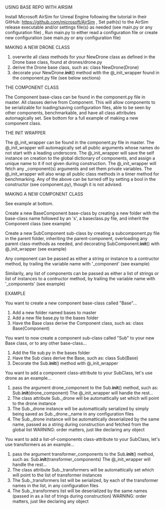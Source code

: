 USING BASE REPO WITH AIRSIM

Install Microsoft AirSim for Unreal Engine following the tutorial in their GitHub: https://github.com/microsoft/AirSim
, Set path(s) to the AirSim release executable and/or settings file(s) as needed (see main.py or any configuration file)
, Run main.py to either read a configuration file or create new configuration (see main.py or any configuration file)


MAKING A NEW DRONE CLASS

1. overwrite all class methods for your NewDrone class as defined in the Drone base class, found at drones/drone.py
2. derive the Drone base class, such as: class NewDrone(Drone)
3. decorate your NewDrone.__init__() method with the @_init_wrapper found in the component.py file (see below sections)  


THE COMPONENT CLASS

The Component base-class can be found in the component.py file in master. All classes derive from Component. This will allow components to be serializable for loading/saving configuration files, able to be seen by other components, benchmarkable, and have all class attributes automagically set. See bottom for a full example of making a new component class.


THE INIT WRAPPER

The @_init_wrapper can be found in the component.py file in master.
The @_init_wrapper will automagically set all public arguments whose names do not start with a leading underscore.
The @_init_wrapper will save the self instance on creation to the global dictionary of components, and assign a unique name to it if not given during construction.
The @_init_wrapper will fetch any _component(s) arguments and set them private variables.
The @_init_wrapper will also wrap all public class methods in a timer method for benchmarking.
Any of the above can be turned off by setting a bool in the constructor (see component.py), though it is not advised.


MAKING A NEW COMPONENT CLASS

See example at bottom.

Create a new BaseComponent base-class by creating a new folder with the base-class name followed by an 's', a baseclass.py file, and inherit the Component class (see example)

Create a new SubComponent sub-class by creating a subcomponent.py file in the parent folder, inheriting the parent-component, overloading any parent class-methods as needed, and decorating SubComponent.__init__() with @_init_wrapper (see example)

Any component can be passed as either a string or instance to a contructor method, by trailing the variable name with '_component' (see example)

Similarily, any list of components can be passed as either a list of strings or list of instances to a contructor method, by trailing the variable name with '_components' (see example)


EXAMPLE

You want to create a new component base-class called "Base"...
1. Add a new folder named bases to master
2. Add a new file base.py to the bases folder
3. Have the Base class derive the Component class, such as: class Base(Component)

You want to now create a component sub-class called "Sub" to your new Base class, or to any other base-class...
1. Add the file sub.py in the bases folder
2. Have the Sub class derive the Base, such as: class Sub(Base)
3. Decorate the Sub.__init__() method with @_init_wrapper

You want to add a component class-attribute to your SubClass, let's use drone as an example...
1. pass the argument drone_component to the Sub.__init__() method, such as: Sub.__init__(drone_component)
The @_init_wrapper will handle the rest...
1. The class attribute Sub._drone will be automattically set which will point to the drone instance
2. The Sub._drone instance will be automattically serialized by simply being saved as Sub._drone._name in any configuration files
3. The Sub._drone instance will be automattically deserialized by the same name, passed as a string during construction and fetched from the global list
WARNING: order matters, just like declaring any object

You want to add a list-of-components class-attribute to your SubClass, let's use transformers as an example...
1. pass the argument transformer_components to the Sub.__init__() method, such as: Sub.__init__(transformer_components)
The @_init_wrapper will handle the rest...
1. The class attribute Sub._transformers will be automattically set which will point to the list of transformer instances
2. The Sub._transformers list will be serialized, by each of the transformer names in the list, in any configuration files
3. The Sub._transformers list will be deserialized by the same names (passed in as a list of trings during construction)
WARNING: order matters, just like declaring any object
